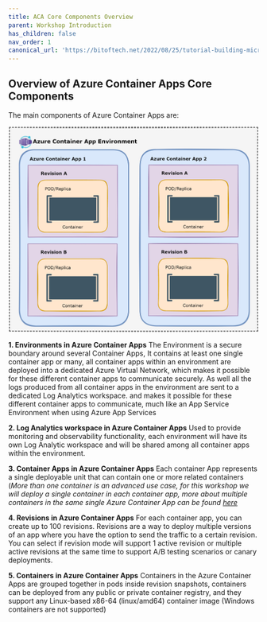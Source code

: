 ```yaml
---
title: ACA Core Components Overview 
parent: Workshop Introduction
has_children: false
nav_order: 1
canonical_url: 'https://bitoftech.net/2022/08/25/tutorial-building-microservice-applications-azure-container-apps-dapr/'
---
```


## Overview of Azure Container Apps Core Components

The main components of Azure Container Apps are:

![Azure Container Apps main components](../../assets/images/00-workshop-intro/ACA-Tutorial-ACA-Components.jpg)

**1. Environments in Azure Container Apps**
The Environment is a secure boundary around several Container Apps, It contains at least one single container app or many, all container apps within an environment are deployed into a dedicated Azure Virtual Network, which makes it possible for these different container apps to communicate securely. As well all the logs produced from all container apps in the environment are sent to a dedicated Log Analytics workspace. and makes it possible for these different container apps to communicate, much like an App Service Environment when using Azure App Services

**2. Log Analytics workspace in Azure Container Apps**
Used to provide monitoring and observability functionality, each environment will have its own Log Analytic workspace and will be shared among all container apps within the environment.

**3. Container Apps in Azure Container Apps**
Each container App represents a single deployable unit that can contain one or more related containers (_More than one container is an advanced use case, for this workshop we will deploy a single container in each container app, more about multiple containers in the same single Azure Container App can be found [here](https://docs.microsoft.com/en-us/azure/container-apps/containers#multiple-containers)_

**4. Revisions in Azure Container Apps**
For each container app, you can create up to 100 revisions. Revisions are a way to deploy multiple versions of an app where you have the option to send the traffic to a certain revision. You can select if revision mode will support 1 active revision or multiple active revisions at the same time to support A/B testing scenarios or canary deployments.

**5. Containers in Azure Container Apps**
Containers in the Azure Container Apps are grouped together in pods inside revision snapshots, containers can be deployed from any public or private container registry, and they support any Linux-based x86-64 (linux/amd64) container image (Windows containers are not supported)